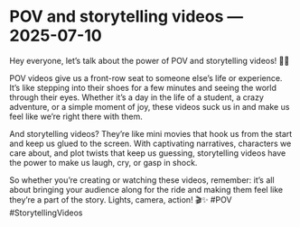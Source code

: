 # POV and storytelling videos — 2025-07-10

Hey everyone, let’s talk about the power of POV and storytelling videos! 🎥🔥

POV videos give us a front-row seat to someone else’s life or experience. It’s like stepping into their shoes for a few minutes and seeing the world through their eyes. Whether it’s a day in the life of a student, a crazy adventure, or a simple moment of joy, these videos suck us in and make us feel like we’re right there with them.

And storytelling videos? They’re like mini movies that hook us from the start and keep us glued to the screen. With captivating narratives, characters we care about, and plot twists that keep us guessing, storytelling videos have the power to make us laugh, cry, or gasp in shock.

So whether you’re creating or watching these videos, remember: it’s all about bringing your audience along for the ride and making them feel like they’re a part of the story. Lights, camera, action! 🎬✨ #POV #StorytellingVideos